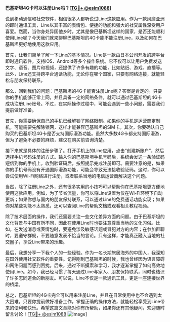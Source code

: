 **巴基斯坦4G卡可以注册Line吗？[[TG💪+ @esim1088](https://t.me/s/esim1088)]**

说到移动通信和社交软件，相信很多人都听说过Line这款应用。作为一款风靡亚洲的即时通讯工具，Line以其丰富的表情包、便捷的功能和强大的社交属性深受用户喜爱。然而，当你身处异国他乡时，尤其是像巴基斯坦这样的国家，是否还能顺利使用Line呢？今天我们就来聊聊巴基斯坦的4G卡能不能注册Line，以及如何在巴基斯坦更好地使用这款应用。

首先，让我们简单了解一下Line的基本情况。Line是一款由日本公司开发的跨平台即时通讯软件，支持iOS、Android等多个操作系统。它不仅可以让用户免费发送文字、语音、图片和视频，还提供了许多有趣的功能，比如贴纸、游戏、直播等。此外，Line还支持跨平台通话功能，无论你在哪个国家，只要有网络连接，就能轻松与朋友保持联系。

那么，回到我们的问题：巴基斯坦的4G卡能否注册Line呢？答案是肯定的。只要你的手机能够正常上网，并且具备一定的网络条件，就可以通过巴基斯坦的4G卡成功注册Line账号。不过，在实际操作过程中，可能会遇到一些小问题，需要我们提前做好准备。

首先，你需要确保自己的手机已经解锁了网络限制。如果你的手机是运营商定制机，可能需要先解除锁网，这样才能兼容巴基斯坦的SIM卡。其次，你要确认自己购买的巴基斯坦4G卡是否支持国际漫游功能。虽然大多数4G卡都支持国际漫游，但为了避免不必要的麻烦，建议在购买前咨询清楚。

接下来就是具体的注册步骤了。打开手机上的Line应用，点击“创建新账户”，然后选择手机号码注册的方式。输入你的巴基斯坦手机号码后，系统会发送一条验证码短信到你的手机上。收到验证码后，按照提示完成注册即可。需要注意的是，如果你的手机号码没有开通国际漫游功能，可能会导致无法接收验证码。这时，你可以尝试使用Wi-Fi网络进行注册，或者联系当地的电信运营商解决这个问题。

当然，除了注册Line之外，还有很多实用的小技巧可以帮助你在巴基斯坦更方便地使用这款应用。例如，为了节省流量，你可以将Line设置为仅在Wi-Fi环境下自动更新；如果你想与国内的朋友保持联系，可以通过Line的免费通话功能实现；如果你对某些功能不太熟悉，还可以查阅Line的帮助文档或观看相关教程视频。

除了技术层面的操作，我们还需要关注一些文化差异方面的问题。由于巴基斯坦的文化背景与中国有所不同，因此在使用Line时也要注意尊重当地的文化习俗。比如，在发送消息或表情包时，要避免涉及敏感话题或冒犯对方的内容；在参加群聊时，要遵守群规，不要随意发表不恰当的言论。只有这样，才能真正融入当地的社交圈子，享受Line带来的乐趣。

最后，我想分享一下我个人的一些经验。作为一名长期旅居海外的中国人，我深知在国外使用社交软件的重要性。记得刚到巴基斯坦的时候，我也曾经因为语言障碍和网络问题而感到困扰。后来，通过不断摸索和学习，我才逐渐掌握了如何高效地使用Line。如今，我已经习惯了每天通过Line与家人、朋友保持联系，同时也结识了许多志同道合的新朋友。可以说，Line不仅是一款通讯工具，更是一座连接世界的桥梁。

总之，巴基斯坦的4G卡完全可以用来注册Line，并且在日常使用中也不会遇到太大困难。只要你提前做好准备工作，掌握正确的操作方法，就能轻松享受到Line带来的便利和快乐。希望这篇文章能对你有所帮助，如果你还有其他疑问，欢迎随时留言讨论！[[TG💪+ @esim1088](https://t.me/s/esim1088) ![Image](https://i.postimg.cc/4NQfJmqS/Snipaste-2025-05-13-00-14-12.png)]